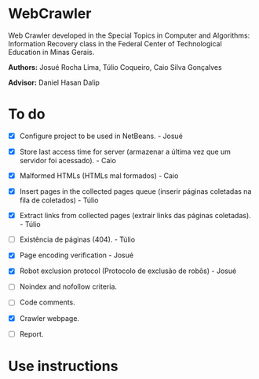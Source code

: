 # WebCrawler
Web Crawler developed in the Special Topics in Computer and Algorithms: Information Recovery class in the Federal Center of Technological Education in Minas Gerais.

**Authors:**
Josué Rocha Lima, Túlio Coqueiro, Caio Silva Gonçalves

**Advisor:** Daniel Hasan Dalip

# To do

- [X] Configure project to be used in NetBeans. - Josué
- [X] Store last access time for server (armazenar a última vez que um servidor foi acessado). - Caio
- [X] Malformed HTMLs (HTMLs mal formados) - Caio
- [X] Insert pages in the collected pages queue (inserir páginas coletadas na fila de coletados) - Túlio
- [X] Extract links from collected pages (extrair links das páginas coletadas). - Túlio
- [ ] Existência de páginas (404). - Túlio
- [X] Page encoding verification - Josué
- [X] Robot exclusion protocol (Protocolo de exclusão de robôs) - Josué
- [ ] Noindex and nofollow criteria.
- [ ] Code comments.
- [X] Crawler webpage.
- [ ] Report.


# Use instructions

